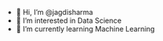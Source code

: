 - 👋 Hi, I’m @jagdisharma
- 👀 I’m interested in Data Science
- 🌱 I’m currently learning Machine Learning
